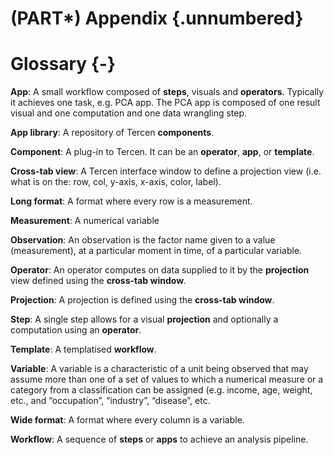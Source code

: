 # (PART\*) Appendix {.unnumbered}

# Glossary {-}

__App__:
A small workflow composed of __steps__, visuals and __operators__. Typically it 
achieves one task, e.g. PCA app. The PCA app is composed of one result visual 
and one computation and one data wrangling step.

__App library__:
A repository of Tercen __components__.

__Component__:
A plug-in to Tercen. It can be an __operator__, __app__, or __template__. 

__Cross-tab view__:
A Tercen interface window to define a projection view (i.e. what is on the: 
row, col, y-axis, x-axis, color, label).

__Long format__:
A format where every row is a measurement.

__Measurement__: A numerical variable

__Observation__: An observation is the factor name given to a value (measurement), 
at a particular moment in time, of a particular variable.

__Operator__:
An operator computes on data supplied to it by the __projection__ view defined using the __cross-tab window__.

__Projection__:
A projection is defined using the __cross-tab window__.

__Step__:
A single step allows for a visual __projection__ and optionally a 
computation using an __operator__.

__Template__:
A templatised __workflow__.

__Variable__: A variable is a characteristic of a unit being observed that may 
assume more than one of a set of values to which a numerical measure or a 
category from a classification can be assigned (e.g. income, age, weight, etc., 
and “occupation”, “industry”, “disease”, etc.

__Wide format__:
A format where every column is a variable.

__Workflow__:
A sequence of __steps__ or __apps__ to achieve an analysis pipeline.
